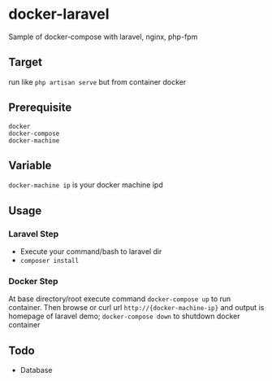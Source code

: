 # docker-laravel
Sample of docker-compose with laravel, nginx, php-fpm
## Target
run like `php artisan serve` but from container docker
## Prerequisite
```
docker
docker-compose
docker-machine
```
## Variable
`docker-machine ip` is your docker machine ipd
## Usage
### Laravel Step
- Execute your command/bash to laravel dir
- `composer install`
### Docker Step
At base directory/root execute command `docker-compose up` to run container.
Then browse or curl url `http://{docker-machine-ip}` and output is homepage of laravel demo;
`docker-compose down` to shutdown docker container
## Todo
- Database